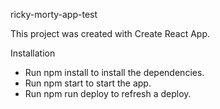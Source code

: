 ricky-morty-app-test

This project was created with Create React App.

Installation

- Run npm install to install the dependencies.
- Run npm start to start the app.
- Run npm run deploy to refresh a deploy.
